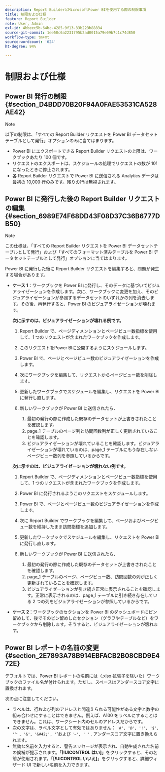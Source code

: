```yaml
---
description: Report BuilderとMicrosoftPower BIを使用する際の制限事項
title: 制限および仕様
feature: Report Builder
role: User, Admin
exl-id: 4bbeec5b-64bc-4285-9f13-33b223b88834
source-git-commit: 1ee50c6a2231795b2ad0015a79e09b7c1c74d850
workflow-type: tm+mt
source-wordcount: '624'
ht-degree: 94%

---
```


# 制限および仕様

## Power BI 発行の制限 {#section_D4BDD70B20F94A0FAE53531CA528AE42}

>[!NOTE]
>
>以下の制限は、「すべての Report Builder リクエストを Power BI データセットテーブルとして発行」オプションのみに当てはまります。

* Power BI にエクスポートできる Report Builder リクエストの上限は、ワークブックあたり 100 個です。
* リクエストのエクスポートは、スケジュールの処理でリクエストの数が 101 になったときに停止されます。
* 各 Report Builder リクエストで Power BI に送信される Analytics データは最初の 10,000 行のみです。残りの行は無視されます。

## Power BI に発行した後の Report Builder リクエストの編集 {#section_6989E74F68DD43F08D37C36B6777DB50}

>[!NOTE]
>
>この仕様は、「すべての Report Builder リクエストを Power BI データセットテーブルとして発行」および「すべてのフォーマット済みテーブルを Power BI データセットテーブルとして発行」オプションに当てはまります。

Power BI に発行した後に Report Builder リクエストを編集すると、問題が発生する場合があります。

* **ケース 1**：ワークブックを Power BI に発行し、そのデータに基づいてビジュアライゼーションを作成します。次に、ワークブックに変更を加え、そのビジュアライゼーションが参照するデータセットのいずれかの列を消去します。その後、再発行すると、Power BI のビジュアライゼーションが壊れます。

   **次に示すのは、ビジュアライゼーションが壊れる例です。**

   1. Report Builder で、ページディメンションとページビュー数指標を使用して、1 つのリクエストが含まれたワークブックを作成します。
   2. このリクエストをPower BIに公開するようにスケジュールします。
   3. Power BI で、ページとページビュー数のビジュアライゼーションを作成します。
   4. 次にワークブックを編集して、リクエストからページビュー数を削除します。
   5. 更新したワークブックでスケジュールを編集し、リクエストを Power BI に発行し直します。
   6. 新しいワークブックが Power BI に送信されたら、

      1. 最初の発行の際に作成した既存のデータセットが上書きされたことを確認します。
      2. page_1 テーブルのページ列と訪問回数列が正しく更新されていることを確認します。
      3. ビジュアライゼーションが壊れていることを確認します。ビジュアライゼーションが壊れているのは、page_1 テーブルにもう存在しないページビュー数列を参照しているからです。

   **次に示すのは、ビジュアライゼーションが壊れない例です。**

   1. Report Builder で、ページディメンションとページビュー数指標を使用して、1 つのリクエストが含まれたワークブックを作成します。
   2. Power BI に発行されるようこのリクエストをスケジュールします。
   3. Power BI で、ページとページビュー数のビジュアライゼーションを作成します。
   4. 次に Report Builder でワークブックを編集して、ページおよびページビュー数を維持したまま訪問指標を追加します。
   5. 更新したワークブックでスケジュールを編集し、リクエストを Power BI に発行し直します。
   6. 新しいワークブックが Power BI に送信されたら、

      1. 最初の発行の際に作成した既存のデータセットが上書きされたことを確認します。
      2. page_1 テーブルのページ、ページビュー数、訪問回数の列が正しく更新されていることを確認します。
      3. ビジュアライゼーションが引き続き正常に表示されることを確認します。正常に表示されるのは、page_1 テーブルに引き続き存在している 2 つの列をビジュアライゼーションが参照しているからです。


* **ケース 2**：ワークブックのセクションを Power BI のダッシュボードにピン留めして、後でそのピン留めしたセクション（グラフやテーブルなど）をワークブックから削除します。そうすると、ビジュアライゼーションが壊れます。

## Power BI レポートの名前の変更 {#section_2E7893A78B914EBFACB2B08CBD9E472E}

デフォルトでは、Power BI レポートの名前には（.xlsx 拡張子を除いた）ワークブックのファイル名が付けられます。ただし、スペースはアンダースコア文字に置換されます。

次の点に注意してください。

* ラベルは、行および列のアドレスと間違えられる可能性がある文字と数字の組み合わせにすることはできません。例えば、A100 をラベルにすることはできません。これは、ワークシート内のセルのアドレスだからです。
* 次の文字は、ラベル文字として有効ではありません： `'#', '@', '!', '$', '^', '&', '&#42;', '`&#39;および `'~', ' '` . アンダースコア文字に置き換えられます。
* 無効な名前を入力すると、警告メッセージが表示され、自動生成された名前の候補が提示されます。「**[!UICONTROL はい]**」をクリックすると、その名前が使用されます。「**[!UICONTROL いいえ]**」をクリックすると、詳細ウィザード UI で新しい名前を入力できます。
